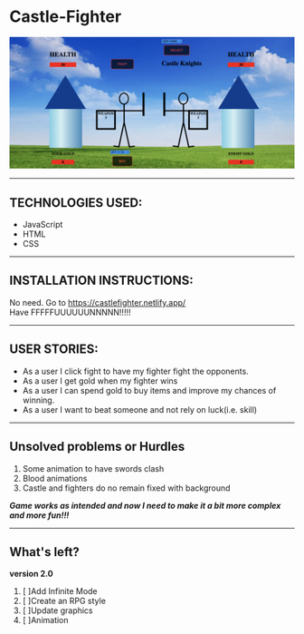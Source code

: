 # Castle-Fighter


<!-- <h1>Castle Fighter Game</h1> -->

![Game Screen](/background/screenshot2.png)
***

<h2>TECHNOLOGIES USED:</h2>

- JavaScript 
- HTML 
- CSS

***
<h2>INSTALLATION INSTRUCTIONS:</h2>

No need.
Go to https://castlefighter.netlify.app/<br>
Have FFFFFUUUUUUNNNNN!!!!!
***
<h2>USER STORIES:</h2>

- As a user I click fight to have my fighter fight the opponents.
- As a user I get gold when my fighter wins
- As a user I can spend gold to buy items and improve my chances of winning.
- As a user I want to beat someone and not rely on luck(i.e. skill)

***
<h2>Unsolved problems or Hurdles</h2>

1. Some animation to have swords clash
2. Blood animations
3. Castle and fighters do no remain fixed with background

<strong><em> Game works as intended and now I need to make it a bit more complex and  more fun!!!</em></strong>
***
<h2>What's left?</h2>

<strong>version 2.0</strong>

1. [ ]Add Infinite Mode
2. [ ]Create an RPG style
3. [ ]Update graphics
4. [ ]Animation